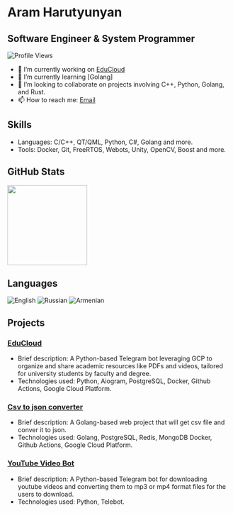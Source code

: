 # Aram Harutyunyan
## Software Engineer & System Programmer

![Profile Views](https://visitor-badge.glitch.me/badge?page_id=yourUsername.yourRepoId)

- 🔭 I’m currently working on [EduCloud](https://github.com/funkvay-star/EduCloud)
- 🌱 I’m currently learning [Golang]
- 👯 I’m looking to collaborate on projects involving C++, Python, Golang, and Rust.
- 📫 How to reach me: [Email](mailto:aram.harutyunyan.dec@gmail.com)

## Skills
- Languages: C/C++, QT/QML, Python, C#, Golang and more.
- Tools: Docker, Git, FreeRTOS, Webots, Unity, OpenCV, Boost and more.

## GitHub Stats
<img height="180em" src="https://github-readme-stats.vercel.app/api?username=funkvay-star&show_icons=true&hide_border=true&count_private=true&include_all_commits=true&count_private=true&hide_title=true&line_height=21&theme=dark" />

## Languages
![English](https://img.shields.io/badge/English-Proficient-blue)
![Russian](https://img.shields.io/badge/Russian-Native-brightgreen)
![Armenian](https://img.shields.io/badge/Armenian-Native-brightgreen)

## Projects
### [EduCloud](https://github.com/funkvay-star/EduCloud)
- Brief description: A Python-based Telegram bot leveraging GCP to organize and share academic resources like PDFs and videos, tailored for university students by faculty and degree.
- Technologies used: Python, Aiogram, PostgreSQL, Docker, Github Actions, Google Cloud Platform.

### [Csv to json converter](https://github.com/funkvay-star/Csv_json_converter)
- Brief description: A Golang-based web project that will get csv file and conver it to json.
- Technologies used: Golang, PostgreSQL, Redis, MongoDB Docker, Github Actions, Google Cloud Platform.

### [YouTube Video Bot](https://github.com/funkvay-star/YouTubeVideoBot)
- Brief description: A Python-based Telegram bot for downloading youtube videos and converting them to mp3 or mp4 format files for the users to download.
- Technologies used: Python, Telebot.


